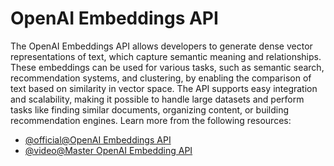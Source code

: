 # OpenAI Embeddings API

The OpenAI Embeddings API allows developers to generate dense vector representations of text, which capture semantic meaning and relationships. These embeddings can be used for various tasks, such as semantic search, recommendation systems, and clustering, by enabling the comparison of text based on similarity in vector space. The API supports easy integration and scalability, making it possible to handle large datasets and perform tasks like finding similar documents, organizing content, or building recommendation engines.
Learn more from the following resources:

- [@official@OpenAI Embeddings API](https://platform.openai.com/docs/api-reference/embeddings/create)
- [@video@Master OpenAI Embedding API](https://www.youtube.com/watch?v=9oCS-VQupoc)